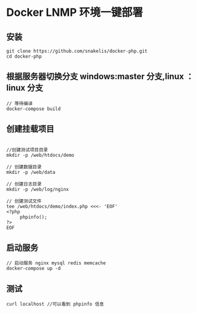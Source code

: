 # Docker LNMP  环境一键部署

## 安装
 ```
git clone https://github.com/snakelis/docker-php.git
cd docker-php
```

## 根据服务器切换分支 windows:master 分支,linux ：linux 分支
 
    // 等待编译    
    docker-compose build 

## 创建挂载项目
```

//创建测试项目目录
mkdir -p /web/htdocs/demo

// 创建数据目录
mkdir -p /web/data

// 创建日志目录
mkdir -p /web/log/nginx

// 创建测试文件
tee /web/htdocs/demo/index.php <<<- 'EOF'
<?php
     phpinfo();
?>
EOF

```
## 启动服务
```
// 启动服务 nginx mysql redis memcache
docker-compose up -d 
```
## 测试
```
curl localhost //可以看到 phpinfo 信息
```


